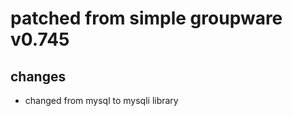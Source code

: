 patched from simple groupware v0.745
==================================

changes
-------
- changed from mysql to mysqli library

